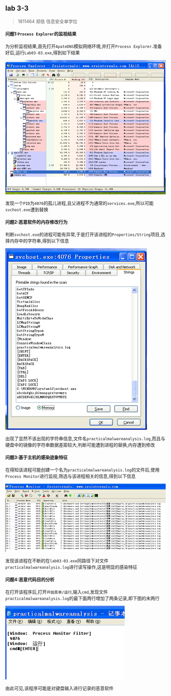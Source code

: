 ## lab 3-3

> 1811464 郑佶 信息安全单学位

#### 问题1:`Process Explorer`的监视结果

为分析监视结果,首先打开`ApateDNS`模拟网络环境,并打开`Process Explorer`.准备好后,运行`Lab03-03.exe`,得到如下结果

![image-20210314160559777](../IMG/LAB3-3-1.png)

发现一个`PID`为`4076`的孤儿进程,且父进程不为通常的`services.exe`,所以可能`svchost.exe`遭到替换



#### 问题2:恶意软件的内存修改行为

判断`svchost.exe`的进程可能有异常,于是打开该进程的`Properties/String`项目,选择内存中的字符串,得到以下信息





![image-20210314160758028](../IMG/LAB3-3-2.png)

出现了显然不该出现的字符串信息,文件名`practicalmalwareanalysis.log`,而且与硬盘中的镜像的字符串数据差距较大,判断可能遭到进程的替换,内存遭到修改



#### 问题3:基于主机的感染迹象特征

在得知该进程可能创建一个名为`practicalmalwareanalysis.log`的文件后,使用`Process Monitor`进行监视,筛选与该进程相关的信息,得到以下信息

![image-3](../IMG/LAB3-3-3.png)

发现该进程在不断的在`lab03-03.exe`同路径下对文件`practicalmalwareanalysis.log`进行读写操作,这是明显的感染特征



#### 问题4:恶意代码目的分析

在打开该程序后,打开`开始菜单/运行`,输入`cmd`,发现文件`practicalmalwareanalysis.log`的最下面两行增加了两条记录,即下图的末两行

![image-20210314162116263](../IMG/LAB3-3-4.png)

由此可见,该程序可能是对键盘输入进行记录的恶意软件